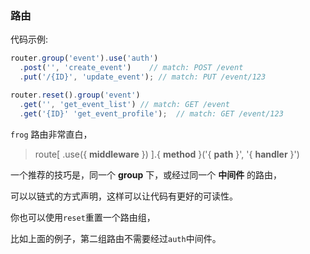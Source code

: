 ### 路由

代码示例:

```javascript
router.group('event').use('auth')
  .post('', 'create_event')    // match: POST /event
  .put('/{ID}', 'update_event'); // match: PUT /event/123

router.reset().group('event')
  .get('', 'get_event_list') // match: GET /event
  .get('{ID}' 'get_event_profile');  // match: GET /event/123
```

`frog` 路由非常直白， 

> route[ .use({ **middleware** }) ].{ **method** }('{ **path** }', '{ **handler** }')

一个推荐的技巧是，同一个 **group** 下，或经过同一个 **中间件** 的路由，

可以以链式的方式声明，这样可以让代码有更好的可读性。

你也可以使用`reset`重置一个路由组，

比如上面的例子，第二组路由不需要经过`auth`中间件。


